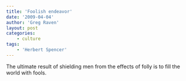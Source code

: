 ```yaml
---
title: 'Foolish endeavor'
date: '2009-04-04'
author: 'Greg Raven'
layout: post
categories:
    - culture
tags:
    - 'Herbert Spencer'
---
```


The ultimate result of shielding men from the effects of folly is to fill the world with fools.